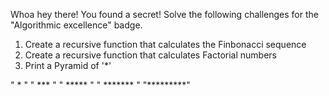 Whoa hey there! You found a secret! Solve the following challenges for the
"Algorithmic excellence" badge.

1. Create a recursive function that calculates the Finbonacci sequence
2. Create a recursive function that calculates Factorial numbers
3. Print a Pyramid of '*'

"    *    "
"   ***   "
"  *****  "
" ******* "
"*********"
